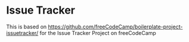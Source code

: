 # Issue Tracker

This is based on https://github.com/freeCodeCamp/boilerplate-project-issuetracker/ for the Issue Tracker Project on freeCodeCamp
